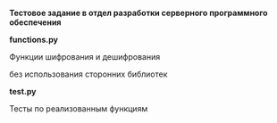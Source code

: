 **Тестовое задание в отдел разработки серверного программного обеспечения**








**functions.py**

Функции шифрования и дешифрования

без использования сторонних библиотек


**test.py**

Тесты по реализованным функциям



